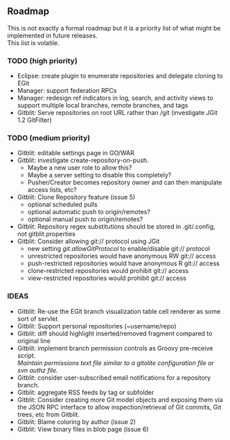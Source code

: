 ## Roadmap

This is not exactly a formal roadmap but it is a priority list of what might be implemented in future releases.  
This list is volatile.

### TODO (high priority)

* Eclipse: create plugin to enumerate repositories and delegate cloning to EGit
* Manager: support federation RPCs
* Manager: redesign ref indicators in log, search, and activity views to support multiple local branches, remote branches, and tags
* Gitblit: Serve repositories on root URL rather than /git (investigate JGit 1.2 GitFilter)

### TODO (medium priority)

* Gitblit: editable settings page in GO/WAR
* Gitblit: investigate create-repository-on-push.
    * Maybe a new user role to allow this?
    * Maybe a server setting to disable this completely?
    * Pusher/Creator becomes repository owner and can then manipulate access lists, etc?
* Gitblit: Clone Repository feature (issue 5)
    * optional scheduled pulls
    * optional automatic push to origin/remotes?
    * optional manual push to origin/remotes?
* Gitblit: Repository regex substitutions should be stored in .git/.config, not gitblit.properties
* Gitblit: Consider allowing git:// protocol using JGit
    * new setting *git.allowGitProtocol* to enable/disable git:// protocol
    * unrestricted repositories would have anonymous RW git:// access
    * push-restricted repositories would have anonymous R git:// access
    * clone-restricted repositories would prohibit git:// access
    * view-restricted repositories would prohibit git:// access

### IDEAS

* Gitblit: Re-use the EGit branch visualization table cell renderer as some sort of servlet
* Gitblit: Support personal repositories (~username/repo)
* Gitblit: diff should highlight inserted/removed fragment compared to original line
* Gitblit: implement branch permission controls as Groovy pre-receive script.  
*Maintain permissions text file similar to a gitolite configuration file or svn authz file.*
* Gitblit: consider user-subscribed email notifications for a repository branch.  
* Gitblit: aggregate RSS feeds by tag or subfolder
* Gitblit: Consider creating more Git model objects and exposing them via the JSON RPC interface to allow inspection/retrieval of Git commits, Git trees, etc from Gitblit.
* Gitblit: Blame coloring by author (issue 2)
* Gitblit: View binary files in blob page (issue 6)
